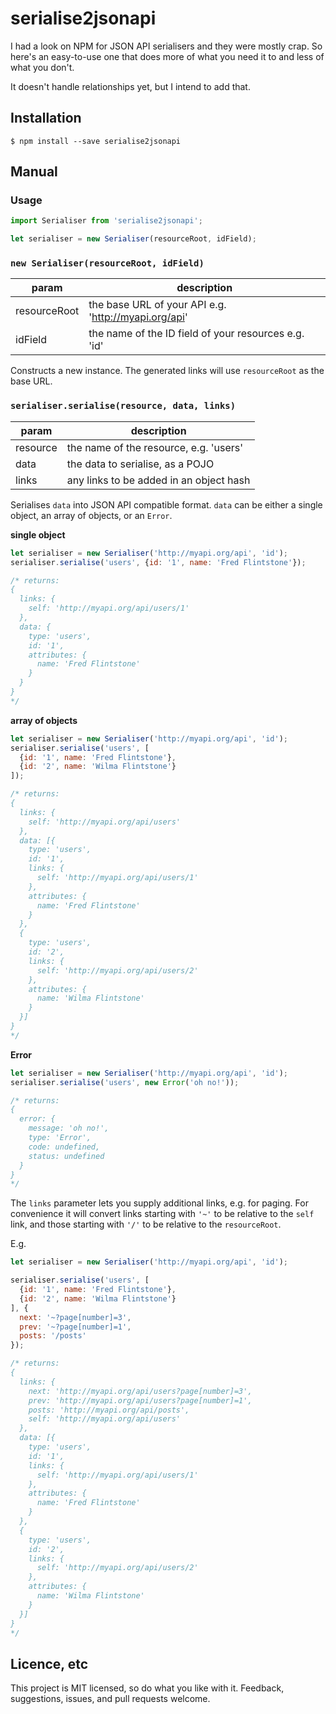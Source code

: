 
# serialise2jsonapi

I had a look on NPM for JSON API serialisers and they were mostly crap.  So here's an easy-to-use
one that does more of what you need it to and less of what you don't.

It doesn't handle relationships yet, but I intend to add that.

## Installation

    $ npm install --save serialise2jsonapi


## Manual

### Usage

```js
import Serialiser from 'serialise2jsonapi';

let serialiser = new Serialiser(resourceRoot, idField);
```

### `new Serialiser(resourceRoot, idField)`

| param | description |
|-------|-------------|
| resourceRoot | the base URL of your API e.g. 'http://myapi.org/api' |
| idField | the name of the ID field of your resources e.g. 'id' |

Constructs a new instance.  The generated links will use `resourceRoot` as the base URL.

### `serialiser.serialise(resource, data, links)`

| param | description |
|-------|-------------|
| resource | the name of the resource, e.g. 'users' |
| data | the data to serialise, as a POJO |
| links | any links to be added in an object hash |

Serialises `data` into JSON API compatible format.  `data` can be either a single object, an array of objects, or an `Error`.

**single object**

```js
let serialiser = new Serialiser('http://myapi.org/api', 'id');
serialiser.serialise('users', {id: '1', name: 'Fred Flintstone'});

/* returns:
{
  links: {
    self: 'http://myapi.org/api/users/1'
  },
  data: {
    type: 'users',
    id: '1',
    attributes: {
      name: 'Fred Flintstone'
    }
  }
}
*/
```

**array of objects**

```js
let serialiser = new Serialiser('http://myapi.org/api', 'id');
serialiser.serialise('users', [
  {id: '1', name: 'Fred Flintstone'},
  {id: '2', name: 'Wilma Flintstone'}
]);

/* returns:
{
  links: {
    self: 'http://myapi.org/api/users'
  },
  data: [{
    type: 'users',
    id: '1',
    links: {
      self: 'http://myapi.org/api/users/1'
    },
    attributes: {
      name: 'Fred Flintstone'
    }
  },
  {
    type: 'users',
    id: '2',
    links: {
      self: 'http://myapi.org/api/users/2'
    },
    attributes: {
      name: 'Wilma Flintstone'
    }
  }]
}
*/
```

**Error**

```js
let serialiser = new Serialiser('http://myapi.org/api', 'id');
serialiser.serialise('users', new Error('oh no!'));

/* returns:
{
  error: {
    message: 'oh no!',
    type: 'Error',
    code: undefined,
    status: undefined
  }
}
*/
```

The `links` parameter lets you supply additional links, e.g. for paging.  For convenience it will convert links starting with `'~'` to be relative to the `self` link, and those starting with `'/'` to be relative to the `resourceRoot`.

E.g.

```js
let serialiser = new Serialiser('http://myapi.org/api', 'id');

serialiser.serialise('users', [
  {id: '1', name: 'Fred Flintstone'},
  {id: '2', name: 'Wilma Flintstone'}
], {
  next: '~?page[number]=3',
  prev: '~?page[number]=1',
  posts: '/posts'
});

/* returns:
{
  links: {
    next: 'http://myapi.org/api/users?page[number]=3',
    prev: 'http://myapi.org/api/users?page[number]=1',
    posts: 'http://myapi.org/api/posts',
    self: 'http://myapi.org/api/users'
  },
  data: [{
    type: 'users',
    id: '1',
    links: {
      self: 'http://myapi.org/api/users/1'
    },
    attributes: {
      name: 'Fred Flintstone'
    }
  },
  {
    type: 'users',
    id: '2',
    links: {
      self: 'http://myapi.org/api/users/2'
    },
    attributes: {
      name: 'Wilma Flintstone'
    }
  }]
}
*/
```

## Licence, etc

This project is MIT licensed, so do what you like with it.  Feedback, suggestions, issues, and pull requests welcome.
